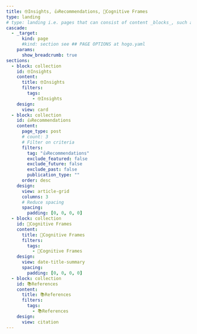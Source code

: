 ```yaml
---
title: 🤓Insights, 👍Recommendations, 🧠Cognitive Frames
type: landing
# type: landing i.e. pages that can consist of content _blocks_, such as the **homepage**
cascade:
  - _target:
      kind: page
      #kind: section see ## PAGE OPTIONS at hogo.yaml
    params:
      show_breadcrumb: true
sections:
  - block: collection
    id: 🤓Insights
    content:
      title: 🤓Insights
      filters:
        tags:
          - 🤓Insights
    design:
      view: card
  - block: collection
    id: 👍Recommendations
    content:
      page_type: post
      # count: 3
      # Filter on criteria
      filters:
        tag: "👍Recommendations"
        exclude_featured: false
        exclude_future: false
        exclude_past: false
        publication_type: ""
      order: desc
    design:
      view: article-grid
      columns: 3
      # Reduce spacing
      spacing:
        padding: [0, 0, 0, 0]
  - block: collection
    id: 🧠Cognitive Frames
    content:
      title: 🧠Cognitive Frames
      filters:
        tags:
          - 🧠Cognitive Frames
    design:
      view: date-title-summary
      spacing:
        padding: [0, 0, 0, 0]
  - block: collection
    id: 📚References
    content:
      title: 📚References
      filters:
        tags:
          - 📚References
    design:
      view: citation
---
```



<!-- [🧱 Build your pages with blocks: no-code required! | Hugo Blox Docs](https://docs.hugoblox.com/getting-started/page-builder/#listing-view) -->
<!-- [ default views:  article-grid (with columns); card; citation; date-title-summary] (https://github.com/HugoBlox/hugo-blox-builder/tree/44e75541f7be16116e80e5c71ff98f6997d63fe5/modules/blox-tailwind/layouts/partials/views) -->


<style>
article.prose > h1 {
  font-size: 1.25rem;
  font-weight: 700;
}
</style>